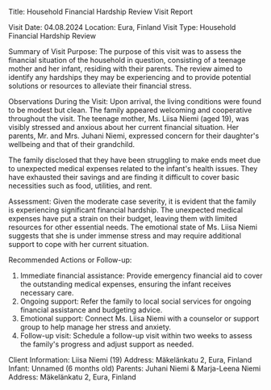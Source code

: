  Title: Household Financial Hardship Review Visit Report

Visit Date: 04.08.2024
Location: Eura, Finland
Visit Type: Household Financial Hardship Review

Summary of Visit Purpose:
The purpose of this visit was to assess the financial situation of the household in question, consisting of a teenage mother and her infant, residing with their parents. The review aimed to identify any hardships they may be experiencing and to provide potential solutions or resources to alleviate their financial stress.

Observations During the Visit:
Upon arrival, the living conditions were found to be modest but clean. The family appeared welcoming and cooperative throughout the visit. The teenage mother, Ms. Liisa Niemi (aged 19), was visibly stressed and anxious about her current financial situation. Her parents, Mr. and Mrs. Juhani Niemi, expressed concern for their daughter's wellbeing and that of their grandchild.

The family disclosed that they have been struggling to make ends meet due to unexpected medical expenses related to the infant's health issues. They have exhausted their savings and are finding it difficult to cover basic necessities such as food, utilities, and rent.

Assessment:
Given the moderate case severity, it is evident that the family is experiencing significant financial hardship. The unexpected medical expenses have put a strain on their budget, leaving them with limited resources for other essential needs. The emotional state of Ms. Liisa Niemi suggests that she is under immense stress and may require additional support to cope with her current situation.

Recommended Actions or Follow-up:
1. Immediate financial assistance: Provide emergency financial aid to cover the outstanding medical expenses, ensuring the infant receives necessary care.
2. Ongoing support: Refer the family to local social services for ongoing financial assistance and budgeting advice.
3. Emotional support: Connect Ms. Liisa Niemi with a counselor or support group to help manage her stress and anxiety.
4. Follow-up visit: Schedule a follow-up visit within two weeks to assess the family's progress and adjust support as needed.

Client Information:
Liisa Niemi (19)
Address: Mäkelänkatu 2, Eura, Finland
Infant: Unnamed (6 months old)
Parents: Juhani Niemi & Marja-Leena Niemi
Address: Mäkelänkatu 2, Eura, Finland